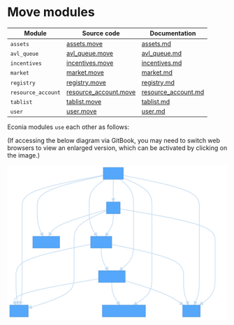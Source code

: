 # Move modules

| Module             | Source code             | Documentation         |
|--------------------|-------------------------|-----------------------|
| `assets`           | [assets.move]           | [assets.md]           |
| `avl_queue`        | [avl_queue.move]        | [avl_queue.md]        |
| `incentives`       | [incentives.move]       | [incentives.md]       |
| `market`           | [market.move]           | [market.md]           |
| `registry`         | [registry.move]         | [registry.md]         |
| `resource_account` | [resource_account.move] | [resource_account.md] |
| `tablist`          | [tablist.move]          | [tablist.md]          |
| `user`             | [user.move]             | [user.md]             |

Econia modules `use` each other as follows:

(If accessing the below diagram via GitBook, you may need to switch web browsers to view an enlarged version, which can be activated by clicking on the image.)

![](../diagrams/images/modules.svg)

<!---Alphabetized reference links-->

[assets.md]:             ../../src/move/econia/doc/assets.md
[assets.move]:           ../../src/move/econia/sources/assets.move
[avl_queue.md]:          ../../src/move/econia/doc/avl_queue.md
[avl_queue.move]:        ../../src/move/econia/sources/avl_queue.move
[incentives.md]:         ../../src/move/econia/doc/incentives.md
[incentives.move]:       ../../src/move/econia/sources/incentives.move
[market.md]:             ../../src/move/econia/doc/market.md
[market.move]:           ../../src/move/econia/sources/market.move
[registry.md]:           ../../src/move/econia/doc/registry.md
[registry.move]:         ../../src/move/econia/sources/registry.move
[resource_account.md]:   ../../src/move/econia/doc/resource_account.md
[resource_account.move]: ../../src/move/econia/sources/resource_account.move
[tablist.md]:            ../../src/move/econia/doc/tablist.md
[tablist.move]:          ../../src/move/econia/sources/tablist.move
[user.md]:               ../../src/move/econia/doc/user.md
[user.move]:             ../../src/move/econia/sources/user.move